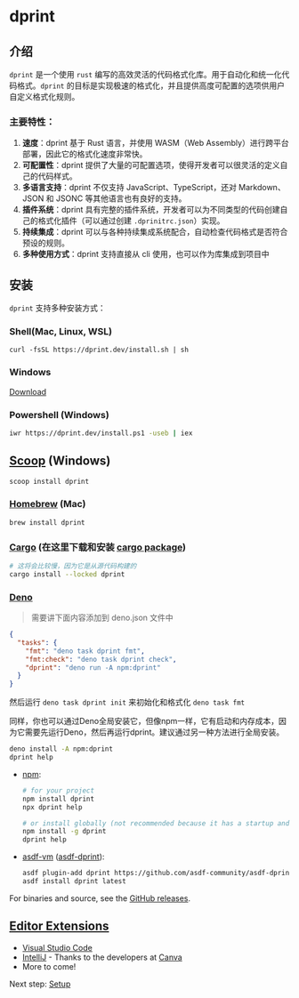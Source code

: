# dprint

## 介绍

`dprint` 是一个使用 `rust` 编写的高效灵活的代码格式化库。用于自动化和统一化代码格式。`dprint` 的目标是实现极速的格式化，并且提供高度可配置的选项供用户自定义格式化规则。

### 主要特性：

1.  **速度**：dprint 基于 Rust 语言，并使用 WASM（Web Assembly）进行跨平台部署，因此它的格式化速度非常快。
2.  **可配置性**：dprint 提供了大量的可配置选项，使得开发者可以很灵活的定义自己的代码样式。
3.  **多语言支持**：dprint 不仅支持 JavaScript、TypeScript，还对 Markdown、JSON 和 JSONC 等其他语言也有良好的支持。
4.  **插件系统**：dprint 具有完整的插件系统，开发者可以为不同类型的代码创建自己的格式化插件（可以通过创建 `.dprinitrc.json`）实现。
5.  **持续集成**：dprint 可以与各种持续集成系统配合，自动检查代码格式是否符合预设的规则。
6.  **多种使用方式**：dprint 支持直接从 cli 使用，也可以作为库集成到项目中

## 安装

`dprint` 支持多种安装方式：

### Shell(Mac, Linux, WSL)

```shell
curl -fsSL https://dprint.dev/install.sh | sh
```

### Windows

[Download](https://github.com/dprint/dprint/releases/latest/download/dprint-x86_64-pc-windows-msvc-installer.exe)

### Powershell (Windows)

```sh
iwr https://dprint.dev/install.ps1 -useb | iex
```

## [Scoop](https://scoop.sh/) (Windows)

```sh
scoop install dprint
```

### [Homebrew](https://brew.sh/) (Mac)

```sh
brew install dprint
```

### [Cargo](https://crates.io/) (在这里下载和安装 [cargo package](https://crates.io/crates/dprint))

```sh
# 这将会比较慢，因为它是从源代码构建的
cargo install --locked dprint
```

### [Deno](https://deno.land/)

>   需要讲下面内容添加到 deno.json 文件中

```json
{
  "tasks": {
    "fmt": "deno task dprint fmt",
    "fmt:check": "deno task dprint check",
    "dprint": "deno run -A npm:dprint"
  }
}
```

然后运行 `deno task dprint init` 来初始化和格式化 `deno task fmt`

同样，你也可以通过Deno全局安装它，但像npm一样，它有启动和内存成本，因为它需要先运行Deno，然后再运行dprint。建议通过另一种方法进行全局安装。

```sh
deno install -A npm:dprint
dprint help
```

-   [npm](https://www.npmjs.com/):

    ```sh
    # for your project
    npm install dprint
    npx dprint help
    
    # or install globally (not recommended because it has a startup and memory cost)
    npm install -g dprint
    dprint help
    ```

-   [asdf-vm](https://asdf-vm.com/) ([asdf-dprint](https://github.com/asdf-community/asdf-dprint)):

    ```sh
    asdf plugin-add dprint https://github.com/asdf-community/asdf-dprint
    asdf install dprint latest
    ```

For binaries and source, see the [GitHub releases](https://github.com/dprint/dprint/releases).

## [Editor Extensions](https://dprint.dev/install/#editor-extensions)

-   [Visual Studio Code](https://marketplace.visualstudio.com/items?itemName=dprint.dprint)
-   [IntelliJ](https://plugins.jetbrains.com/plugin/18192-dprint) - Thanks to the developers at [Canva](https://canva.com/)
-   More to come!

Next step: [Setup](https://dprint.dev/setup)